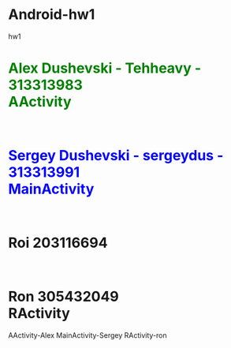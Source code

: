 # Android-hw1
hw1
<h1 style="color: green;">
Alex Dushevski - Tehheavy - 313313983
<br/>
AActivity
</h1>
<br/>
<h1 style="color: blue;">
Sergey Dushevski - sergeydus - 313313991
</br>
MainActivity
</h1>
<br/>
<h1>
  Roi 203116694
</h1>
<br/>
<h1>
Ron 305432049
<br/>
RActivity
</h1>




AActivity-Alex
MainActivity-Sergey
RActivity-ron
